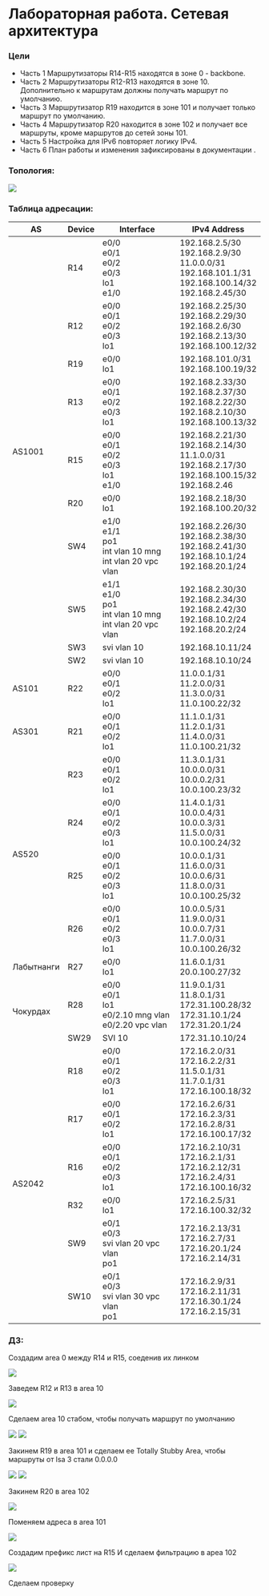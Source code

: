 #  Лабораторная работа. Сетевая архитектура


###  Цели


  + Часть 1 Маршрутизаторы R14-R15 находятся в зоне 0 - backbone.
  + Часть 2 Маршрутизаторы R12-R13 находятся в зоне 10. Дополнительно к маршрутам должны получать маршрут по умолчанию.
  + Часть 3 Маршрутизатор R19 находится в зоне 101 и получает только маршрут по умолчанию.
  + Часть 4 Маршрутизатор R20 находится в зоне 102 и получает все маршруты, кроме маршрутов до сетей зоны 101.
  + Часть 5 Настройка для IPv6 повторяет логику IPv4.
  + Часть 6 План работы и изменения зафиксированы в документации .




### Топология:

![](./imgs/tp.png)


### Таблица адресации:


<table><thead>
  <tr>
    <th>AS</th>
    <th>Device</th>
    <th>Interface</th>
    <th>IPv4 Address</th>
  </tr></thead>
<tbody>
  <tr>
    <td rowspan="10">AS1001</td>
    <td>R14</td>
    <td>e0/0<br>e0/1<br>e0/2<br>e0/3<br>lo1<br>e1/0</td>
    <td>192.168.2.5/30<br>192.168.2.9/30<br>11.0.0.0/31<br>192.168.101.1/31<br>192.168.100.14/32<br>192.168.2.45/30</td>
  </tr>
  <tr>
    <td>R12</td>
    <td>e0/0<br>e0/1<br>e0/2<br>e0/3<br>lo1</td>
    <td>192.168.2.25/30<br>192.168.2.29/30<br>192.168.2.6/30<br>192.168.2.13/30<br>192.168.100.12/32</td>
  </tr>
  <tr>
    <td>R19</td>
    <td>e0/0<br>lo1</td>
    <td>192.168.101.0/31<br>192.168.100.19/32</td>
  </tr>
  <tr>
    <td>R13</td>
    <td>e0/0<br>e0/1<br>e0/2<br>e0/3<br>lo1</td>
    <td>192.168.2.33/30<br>192.168.2.37/30<br>192.168.2.22/30<br>192.168.2.10/30<br>192.168.100.13/32</td>
  </tr>
  <tr>
    <td>R15</td>
    <td>e0/0<br>e0/1<br>e0/2<br>e0/3<br>lo1<br>e1/0</td>
    <td>192.168.2.21/30<br>192.168.2.14/30<br>11.1.0.0/31<br>192.168.2.17/30<br>192.168.100.15/32<br>192.168.2.46</td>
  </tr>
  <tr>
    <td>R20</td>
    <td>e0/0<br>lo1</td>
    <td>192.168.2.18/30<br>192.168.100.20/32</td>
  </tr>
  <tr>
    <td>SW4</td>
    <td>e1/0<br>e1/1<br>po1<br>int vlan 10 mng<br>int vlan 20 vpc vlan</td>
    <td>192.168.2.26/30<br>192.168.2.38/30<br>192.168.2.41/30<br>192.168.10.1/24<br>192.168.20.1/24</td>
  </tr>
  <tr>
    <td>SW5</td>
    <td>e1/1<br>e1/0<br>po1<br>int vlan 10 mng<br>int vlan 20 vpc vlan</td>
    <td>192.168.2.30/30<br>192.168.2.34/30<br>192.168.2.42/30<br>192.168.10.2/24<br>192.168.20.2/24</td>
  </tr>
  <tr>
    <td>SW3</td>
    <td>svi vlan 10</td>
    <td>192.168.10.11/24</td>
  </tr>
  <tr>
    <td>SW2</td>
    <td>svi vlan 10</td>
    <td>192.168.10.10/24</td>
  </tr>
  <tr>
    <td>AS101</td>
    <td>R22</td>
    <td>e0/0<br>e0/1<br>e0/2<br>lo1</td>
    <td>11.0.0.1/31<br>11.2.0.0/31<br>11.3.0.0/31<br>11.0.100.22/32</td>
  </tr>
  <tr>
    <td>AS301</td>
    <td>R21</td>
    <td>e0/0<br>e0/1<br>e0/2<br>lo1</td>
    <td>11.1.0.1/31<br>11.2.0.1/31<br>11.4.0.0/31<br>11.0.100.21/32</td>
  </tr>
  <tr>
    <td rowspan="4">AS520</td>
    <td>R23</td>
    <td>e0/0<br>e0/1<br>e0/2<br>lo1</td>
    <td>11.3.0.1/31<br>10.0.0.0/31<br>10.0.0.2/31<br>10.0.100.23/32</td>
  </tr>
  <tr>
    <td>R24</td>
    <td>e0/0<br>e0/1<br>e0/2<br>e0/3<br>lo1</td>
    <td>11.4.0.1/31<br>10.0.0.4/31<br>10.0.0.3/31<br>11.5.0.0/31<br>10.0.100.24/32</td>
  </tr>
  <tr>
    <td>R25</td>
    <td>e0/0<br>e0/1<br>e0/2<br>e0/3<br>lo1</td>
    <td>10.0.0.1/31<br>11.6.0.0/31<br>10.0.0.6/31<br>11.8.0.0/31<br>10.0.100.25/32</td>
  </tr>
  <tr>
    <td>R26</td>
    <td>e0/0<br>e0/1<br>e0/2<br>e0/3<br>lo1</td>
    <td>10.0.0.5/31<br>11.9.0.0/31<br>10.0.0.7/31<br>11.7.0.0/31<br>10.0.100.26/32</td>
  </tr>
  <tr>
    <td>Лабытнанги</td>
    <td>R27</td>
    <td>e0/0<br>lo1</td>
    <td>11.6.0.1/31<br>20.0.100.27/32</td>
  </tr>
  <tr>
    <td rowspan="2">Чокурдах</td>
    <td>R28</td>
    <td>e0/0<br>e0/1<br>lo1<br>e0/2.10 mng vlan<br>e0/2.20 vpc vlan</td>
    <td>11.9.0.1/31<br>11.8.0.1/31<br>172.31.100.28/32<br>172.31.10.1/24<br>172.31.20.1/24</td>
  </tr>
  <tr>
    <td>SW29</td>
    <td>SVI 10</td>
    <td>172.31.10.10/24</td>
  </tr>
  <tr>
    <td rowspan="6">AS2042</td>
    <td>R18</td>
    <td>e0/0<br>e0/1<br>e0/2<br>e0/3<br>lo1</td>
    <td>172.16.2.0/31<br>172.16.2.2/31<br>11.5.0.1/31<br>11.7.0.1/31<br>172.16.100.18/32</td>
  </tr>
  <tr>
    <td>R17</td>
    <td>e0/0<br>e0/1<br>e0/2<br>lo1</td>
    <td>172.16.2.6/31<br>172.16.2.3/31<br>172.16.2.8/31<br>172.16.100.17/32</td>
  </tr>
  <tr>
    <td>R16</td>
    <td>e0/0<br>e0/1<br>e0/2<br>e0/3<br>lo1</td>
    <td>172.16.2.10/31<br>172.16.2.1/31<br>172.16.2.12/31<br>172.16.2.4/31<br>172.16.100.16/32</td>
  </tr>
  <tr>
    <td>R32</td>
    <td>e0/0<br>lo1</td>
    <td>172.16.2.5/31<br>172.16.100.32/32</td>
  </tr>
  <tr>
    <td>SW9</td>
    <td>e0/1<br>e0/3<br>svi vlan 20 vpc vlan<br>po1</td>
    <td>172.16.2.13/31<br>172.16.2.7/31<br>172.16.20.1/24<br>172.16.2.14/31</td>
  </tr>
  <tr>
    <td>SW10</td>
    <td>e0/1<br>e0/3<br>svi vlan 30 vpc vlan<br>po1</td>
    <td>172.16.2.9/31<br>172.16.2.11/31<br>172.16.30.1/24<br>172.16.2.15/31</td>
  </tr>
</tbody></table>


### ДЗ:


Создадим area 0 между R14 и R15, соеденив их линком

![](./imgs/1.png)


Заведем R12 и R13 в area 10


![](./imgs/2.png)


Сделаем area 10 стабом, чтобы получать маршрут по умолчанию


![](./imgs/3.png)
![](./imgs/4.png)


Закинем R19 в area 101 и сделаем ее Totally Stubby Area, чтобы маршруты от lsa 3 стали 0.0.0.0

![](./imgs/5.png)
![](./imgs/6.png)

Закинем R20 в area 102 

![](./imgs/7.png)



Поменяем адреса в area 101

![](./imgs/15.png)

Создадим префикс лист на R15 И сделаем фильтрацию в ареа 102


![](./imgs/16.png)
[](./imgs/17.png)


Сделаем проверку

[](./imgs/18.png)









